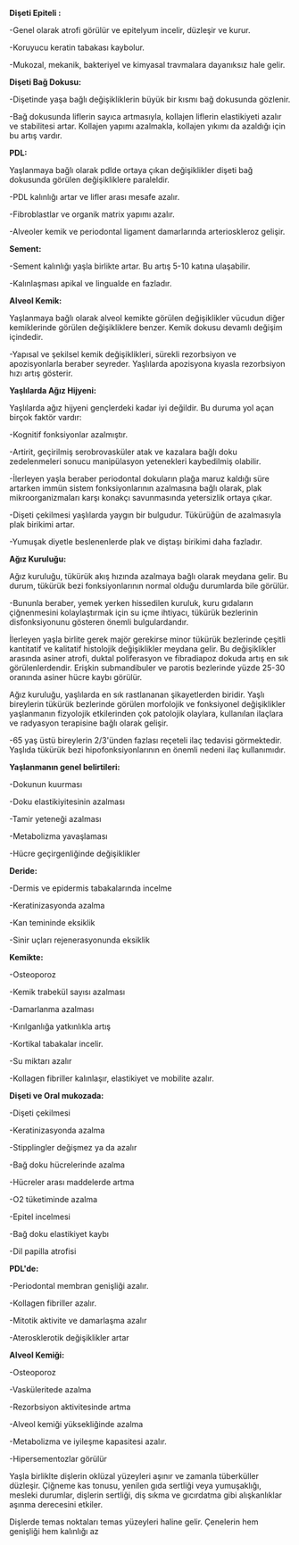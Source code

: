 **Dişeti Epiteli :** 

-Genel olarak atrofi görülür ve epitelyum incelir, düzleşir ve kurur.

-Koruyucu keratin tabakası kaybolur.

-Mukozal, mekanik, bakteriyel ve kimyasal travmalara dayanıksız hale gelir.



**Dişeti Bağ Dokusu:**

-Dişetinde yaşa bağlı değişikliklerin büyük bir kısmı bağ dokusunda gözlenir.

-Bağ dokusunda liflerin sayıca artmasıyla, kollajen liflerin elastikiyeti azalır ve stabilitesi artar. Kollajen yapımı azalmakla, kollajen yıkımı da azaldığı için bu artış vardır.

**PDL:**

Yaşlanmaya bağlı olarak pdlde ortaya çıkan değişiklikler dişeti bağ dokusunda görülen değişikliklere paraleldir. 

-PDL kalınlığı artar ve lifler arası mesafe azalır.

-Fibroblastlar ve organik matrix yapımı azalır. 

-Alveoler kemik ve periodontal ligament damarlarında arterioskleroz gelişir.

**Sement:**

-Sement kalınlığı yaşla birlikte artar. Bu artış 5-10 katına ulaşabilir.

-Kalınlaşması apikal ve lingualde en fazladır.

**Alveol Kemik:**

Yaşlanmaya bağlı olarak alveol kemikte görülen değişiklikler vücudun diğer kemiklerinde görülen değişikliklere benzer. Kemik dokusu devamlı değişim içindedir.

-Yapısal ve şekilsel kemik değişiklikleri, sürekli rezorbsiyon ve apozisyonlarla beraber seyreder. Yaşlılarda apozisyona kıyasla rezorbsiyon hızı artış gösterir.

**Yaşlılarda Ağız Hijyeni:**

Yaşlılarda ağız hijyeni gençlerdeki kadar iyi değildir. Bu duruma yol açan birçok faktör vardır:

   -Kognitif fonksiyonlar azalmıştır.

   -Artirit, geçirilmiş serobrovasküler atak ve kazalara bağlı doku zedelenmeleri sonucu manipülasyon yetenekleri kaybedilmiş olabilir.

   -İlerleyen yaşla beraber periodontal dokuların plağa maruz kaldığı süre artarken immün sistem fonksiyonlarının azalmasına bağlı olarak, plak mikroorganizmaları karşı konakçı savunmasında yetersizlik ortaya çıkar.

   -Dişeti çekilmesi yaşlılarda yaygın bir bulgudur. Tükürüğün de azalmasıyla plak birikimi artar.

   -Yumuşak diyetle beslenenlerde plak ve diştaşı birikimi daha fazladır.

**Ağız Kuruluğu:**

Ağız kuruluğu, tükürük akış hızında azalmaya bağlı olarak meydana gelir. Bu durum, tükürük bezi fonksiyonlarının normal olduğu durumlarda bile görülür.

-Bununla beraber, yemek yerken hissedilen kuruluk, kuru gıdaların çiğnenmesini kolaylaştırmak için su içme ihtiyacı, tükürük bezlerinin disfonksiyonunu gösteren önemli bulgulardandır. 

İlerleyen yaşla birlite gerek majör gerekirse minor tükürük bezlerinde çeşitli kantitatif ve kalitatif histolojik değişiklikler meydana gelir. Bu değişiklikler arasında asiner atrofi, duktal poliferasyon ve fibradiapoz dokuda artış en sık görülenlerdendir. Erişkin submandibuler ve parotis bezlerinde yüzde 25-30 oranında asiner hücre kaybı görülür.

Ağız kuruluğu, yaşlılarda en sık rastlananan şikayetlerden biridir. Yaşlı bireylerin tükürük bezlerinde görülen morfolojik ve fonksiyonel değişiklikler yaşlanmanın fizyolojik etkilerinden çok patolojik olaylara, kullanılan ilaçlara ve radyasyon terapisine bağlı olarak gelişir.

-65 yaş üstü bireylerin 2/3'ünden fazlası reçeteli ilaç tedavisi görmektedir. Yaşlıda tükürük bezi hipofonksiyonlarının en önemli nedeni ilaç kullanımıdır.

**Yaşlanmanın genel belirtileri:**

-Dokunun kuurması

-Doku elastikiyitesinin azalması

-Tamir yeteneği azalması

-Metabolizma yavaşlaması

-Hücre geçirgenliğinde değişiklikler

**Deride:**

-Dermis ve epidermis tabakalarında incelme

-Keratinizasyonda azalma

-Kan temininde eksiklik

-Sinir uçları rejenerasyonunda eksiklik

**Kemikte:**

-Osteoporoz

-Kemik trabekül sayısı azalması

-Damarlanma azalması

-Kırılganlığa yatkınlıkla artış

-Kortikal tabakalar incelir.

-Su miktarı azalır

-Kollagen fibriller kalınlaşır, elastikiyet ve mobilite azalır.

**Dişeti ve Oral mukozada:**

-Dişeti çekilmesi

-Keratinizasyonda azalma

-Stipplingler değişmez ya da azalır

-Bağ doku hücrelerinde azalma

-Hücreler arası maddelerde artma

-O2 tüketiminde azalma

-Epitel incelmesi

-Bağ doku elastikiyet kaybı

-Dil papilla atrofisi

**PDL'de:**

-Periodontal membran genişliği azalır.

-Kollagen fibriller azalır.

-Mitotik aktivite ve damarlaşma azalır

-Aterosklerotik değişiklikler artar

**Alveol Kemiği:**

-Osteoporoz

-Vasküleritede azalma

-Rezorbsiyon aktivitesinde artma

-Alveol kemiği yüksekliğinde azalma

-Metabolizma ve iyileşme kapasitesi azalır.

-Hipersementozlar görülür

Yaşla birliklte dişlerin oklüzal yüzeyleri aşınır ve zamanla tüberküller düzleşir. Çiğneme kas tonusu, yenilen gıda sertliği veya yumuşaklığı, mesleki durumlar, dişlerin sertliği, diş sıkma ve gıcırdatma gibi alışkanlıklar aşınma derecesini etkiler.

Dişlerde temas noktaları temas yüzeyleri haline gelir. Çenelerin hem genişliği hem kalınlığı az



